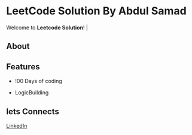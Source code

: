# LeetCode Solution By Abdul Samad

Welcome to **Leetcode Solution**!  | 
## About

## Features

- !00 Days of coding

- LogicBuilding

## lets Connects 
[LinkedIn](https://www.linkedin.com/in/abdulsamadmughal/)


